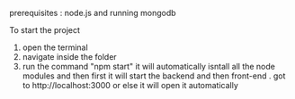 prerequisites : node.js and running mongodb

To start the project 
1. open the terminal 
2. navigate inside the folder
3. run the command "npm start"
it will automatically isntall all the node modules and then first it will start the backend and then front-end .
got to http://localhost:3000 or else it will open it automatically
